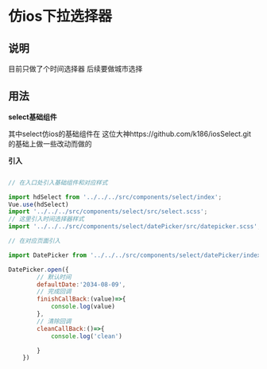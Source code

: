 # 仿ios下拉选择器



## 说明

目前只做了个时间选择器 后续要做城市选择

## 用法

**select基础组件**


其中select仿ios的基础组件在 这位大神https://github.com/k186/iosSelect.git 的基础上做一些改动而做的


**引入**


```js

// 在入口处引入基础组件和对应样式

import hdSelect from '../../../src/components/select/index';
Vue.use(hdSelect)
import '../../../src/components/select/src/select.scss';
// 这里引入时间选择器样式
import '../../../src/components/select/datePicker/src/datepicker.scss';

// 在对应页面引入

import DatePicker from '../../../src/components/select/datePicker/index'

DatePicker.open({
        // 默认时间
        defaultDate:'2034-08-09',
        // 完成回调
        finishCallBack:(value)=>{
            console.log(value)
        },
        // 清除回调
        cleanCallBack:()=>{
            console.log('clean')

        }
    })
```
